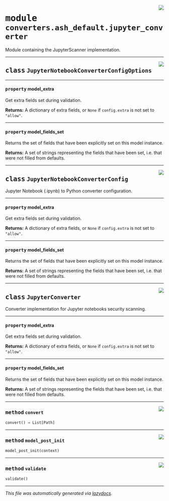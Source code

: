 <!-- markdownlint-disable -->

<a href="https://github.com/example/my-project/blob/main/src/automated_security_helper/converters/ash_default/jupyter_converter.py#L0"><img align="right" style="float:right;" src="https://img.shields.io/badge/-source-cccccc?style=flat-square"></a>

# <kbd>module</kbd> `converters.ash_default.jupyter_converter`
Module containing the JupyterScanner implementation.



---

<a href="https://github.com/example/my-project/blob/main/src/automated_security_helper/converters/ash_default/jupyter_converter.py#L24"><img align="right" style="float:right;" src="https://img.shields.io/badge/-source-cccccc?style=flat-square"></a>

## <kbd>class</kbd> `JupyterNotebookConverterConfigOptions`





---

#### <kbd>property</kbd> model_extra

Get extra fields set during validation.



**Returns:**
  A dictionary of extra fields, or `None` if `config.extra` is not set to `"allow"`.

---

#### <kbd>property</kbd> model_fields_set

Returns the set of fields that have been explicitly set on this model instance.



**Returns:**
  A set of strings representing the fields that have been set,  i.e. that were not filled from defaults.




---

<a href="https://github.com/example/my-project/blob/main/src/automated_security_helper/converters/ash_default/jupyter_converter.py#L28"><img align="right" style="float:right;" src="https://img.shields.io/badge/-source-cccccc?style=flat-square"></a>

## <kbd>class</kbd> `JupyterNotebookConverterConfig`
Jupyter Notebook (.ipynb) to Python converter configuration.


---

#### <kbd>property</kbd> model_extra

Get extra fields set during validation.



**Returns:**
  A dictionary of extra fields, or `None` if `config.extra` is not set to `"allow"`.

---

#### <kbd>property</kbd> model_fields_set

Returns the set of fields that have been explicitly set on this model instance.



**Returns:**
  A set of strings representing the fields that have been set,  i.e. that were not filled from defaults.




---

<a href="https://github.com/example/my-project/blob/main/src/automated_security_helper/converters/ash_default/jupyter_converter.py#L39"><img align="right" style="float:right;" src="https://img.shields.io/badge/-source-cccccc?style=flat-square"></a>

## <kbd>class</kbd> `JupyterConverter`
Converter implementation for Jupyter notebooks security scanning.


---

#### <kbd>property</kbd> model_extra

Get extra fields set during validation.



**Returns:**
  A dictionary of extra fields, or `None` if `config.extra` is not set to `"allow"`.

---

#### <kbd>property</kbd> model_fields_set

Returns the set of fields that have been explicitly set on this model instance.



**Returns:**
  A set of strings representing the fields that have been set,  i.e. that were not filled from defaults.



---

<a href="https://github.com/example/my-project/blob/main/src/automated_security_helper/converters/ash_default/jupyter_converter.py#L53"><img align="right" style="float:right;" src="https://img.shields.io/badge/-source-cccccc?style=flat-square"></a>

### <kbd>method</kbd> `convert`

```python
convert() → List[Path]
```





---

<a href="https://github.com/example/my-project/blob/main/src/automated_security_helper/converters/ash_default/jupyter_converter.py#L42"><img align="right" style="float:right;" src="https://img.shields.io/badge/-source-cccccc?style=flat-square"></a>

### <kbd>method</kbd> `model_post_init`

```python
model_post_init(context)
```





---

<a href="https://github.com/example/my-project/blob/main/src/automated_security_helper/converters/ash_default/jupyter_converter.py#L48"><img align="right" style="float:right;" src="https://img.shields.io/badge/-source-cccccc?style=flat-square"></a>

### <kbd>method</kbd> `validate`

```python
validate()
```








---

_This file was automatically generated via [lazydocs](https://github.com/ml-tooling/lazydocs)._
